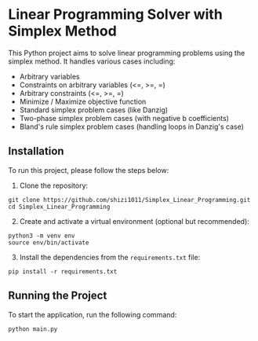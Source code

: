 # Linear Programming Solver with Simplex Method

This Python project aims to solve linear programming problems using the simplex method. It handles various cases including:

- Arbitrary variables
- Constraints on arbitrary variables (<=, >=, =)
- Arbitrary constraints (<=, >=, =)
- Minimize / Maximize objective function
- Standard simplex problem cases (like Danzig)
- Two-phase simplex problem cases (with negative b coefficients)
- Bland's rule simplex problem cases (handling loops in Danzig's case)

## Installation

To run this project, please follow the steps below:

1. Clone the repository:

```shell
git clone https://github.com/shizi1011/Simplex_Linear_Programming.git
cd Simplex_Linear_Programming
```

2. Create and activate a virtual environment (optional but recommended):

```shell
python3 -m venv env
source env/bin/activate
```

3. Install the dependencies from the `requirements.txt` file:

```shell
pip install -r requirements.txt
```

## Running the Project

To start the application, run the following command:

```shell
python main.py
```